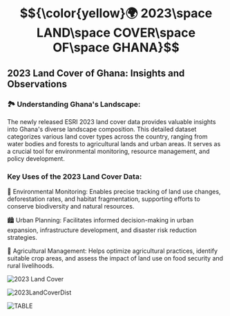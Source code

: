 # $${\color{yellow}🌍 2023\space LAND\space COVER\space OF\space GHANA}$$  



## 2023 Land Cover of Ghana: Insights and Observations


### 🏞️ Understanding Ghana's Landscape:
The newly released ESRI 2023 land cover data provides valuable insights into Ghana's diverse landscape composition. This detailed dataset categorizes various land cover types across the country, ranging from water bodies and forests to agricultural lands and urban areas. It serves as a crucial tool for environmental monitoring, resource management, and policy development.


### Key Uses of the 2023 Land Cover Data:
🌳 Environmental Monitoring: Enables precise tracking of land use changes, deforestation rates, and habitat fragmentation, supporting efforts to conserve biodiversity and natural resources.

🏙️ Urban Planning: Facilitates informed decision-making in urban expansion, infrastructure development, and disaster risk reduction strategies.

🌾 Agricultural Management: Helps optimize agricultural practices, identify suitable crop areas, and assess the impact of land use on food security and rural livelihoods.



![2023 Land Cover](https://github.com/Jkboafo22/Farm_Locations/assets/65027196/c2e5f17d-ab3d-44df-8e0e-81bb53708c57)



![2023LandCoverDist](https://github.com/Jkboafo22/Farm_Locations/assets/65027196/f9cb1b46-6908-4f76-9512-7f561fc32c21)



![TABLE](https://github.com/Jkboafo22/Farm_Locations/assets/65027196/2bff3da4-ac51-4113-89c2-9a7cd6e97ac5)


